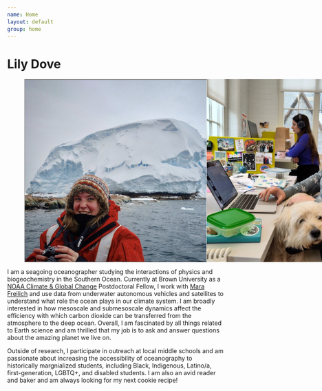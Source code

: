 ```yaml
---
name: Home
layout: default
group: home
---
```


<h1 class="text-center">Lily Dove</h1>

<figure class="half" style="display:flex">
    <img style="width:400" src="/static/img/LilyDove1.jpg">
    <img style="width:400" src="/static/img/office.JPG">
    <figcaption>Sometimes you will find me out at sea, collecting data about Earth's oceans. Most of the time, you can find me working in slightly more comfortable environments. </figcaption>
</figure>
  
<p class="lead text-justify">
I am a seagoing oceanographer studying the interactions of physics and biogeochemistry in the Southern Ocean. Currently at Brown University as a <a href="https://cpaess.ucar.edu/cgc/class-33" target="_blank">NOAA Climate & Global Change</a> Postdoctoral Fellow, I work with <a href="https://mara-freilich.github.io/" target="_blank">Mara Freilich</a> and use data from underwater autonomous vehicles and satellites to understand what role the ocean plays in our climate system. I am broadly interested in how mesoscale and submesoscale dynamics affect the efficiency with which carbon dioxide can be transferred from the atmosphere to the deep ocean. Overall, I am fascinated by all things related to Earth science and am thrilled that my job is to ask and answer questions about the amazing planet we live on.
</p>
  
<p class="lead text-justify">
 Outside of research, I participate in outreach at local middle schools and am passionate about increasing the accessibility of oceanography to historically margnialized students, including Black, Indigenous, Latino/a, first-generation, LGBTQ+, and disabled students. I am also an avid reader and baker and am always looking for my next cookie recipe! 
</p>
